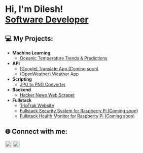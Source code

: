 <h1>Hi, I'm Dilesh! <br/><a href="https://www.dropbox.com/scl/fi/02izh79qvx50k4rt0qtu3/CV.jpg?rlkey=ffw19lyfefxmt1v8hxwl2h8zn&st=quw8ldpv&dl=0](https://www.dropbox.com/scl/fi/eqdxfau1e93rvecpwsvmd/Software-Developer-CV.pdf?rlkey=ejb2cbbkbmu7jx49tj2vfpn2s&st=gn6syhv0&dl=0](https://www.dropbox.com/scl/fi/eqdxfau1e93rvecpwsvmd/Software-Developer-CV.pdf?rlkey=ejb2cbbkbmu7jx49tj2vfpn2s&st=w186us3t&dl=0](https://www.dropbox.com/scl/fi/y45uhr5u4lmf6deyvj9cg/Software-Developer-CV.docx.pdf?rlkey=mmexymh1ceuwvhhd8vyhhm2vb&st=hvcvw4jx&dl=0">Software Developer</a></h1>

<h2>💻 My Projects:</h2>

- <b>Machine Learning</b>
  - <a href="https://github.com/dileshm/Python-Projects/tree/main/OceanDataScience">Oceanic Temperature Trends & Predictions</a>
- <b>API</b>
  - <a href="https://github.com/dileshm/Python-Projects/tree/main/APITranslatorApp">(Google) Translate App (Coming soon)</a>
  - <a href="https://github.com/dileshm/Python-Projects/tree/main/APIWeatherApp">(OpenWeather) Weather App</a>
- <b>Scripting</b>
  - <a href="https://github.com/dileshm/Python-Projects/tree/main/JPGtoPNGconverter">JPG to PNG Converter</a>
- <b>Backend</b>
  - <a href="https://github.com/dileshm/Python-Projects/tree/main/HackerNewsWebScraper">Hacker News Web Scraper</a>  
- <b>Fullstack</b>
  - <a href="https://github.com/dileshm/TripTrak">TripTrak Website</a>
  - <a href="https://github.com/dileshm/Python-Projects/tree/main/SecuritySystem">Fullstack Security System for Raspberry Pi (Coming soon)</a>
  - <a href="https://github.com/dileshm/Python-Projects/tree/main/PatientHealthMonitor">Fullstack Health Monitor for Raspberry Pi (Coming soon)</a>
  
  
<h2> 🌐 Connect with me:</h2>

<a href="https://www.linkedin.com/in/dilesh-makanjee/">
  <img align="left" alt="Dilesh Makanjee | LinkedIn" width="22px" src="https://cdn.jsdelivr.net/npm/simple-icons@v3/icons/linkedin.svg" />
</a>
<a href="mailto:dilesh.makanjee@hotmail.com">
  <img align="left" alt="Dilesh Makanjee | Outlook" width="22px" src="https://cdn.jsdelivr.net/npm/simple-icons@v3/icons/microsoftoutlook.svg" />
</a>
<!--
